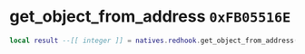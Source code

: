 # get_object_from_address `0xFB05516E`

```lua
local result --[[ integer ]] = natives.redhook.get_object_from_address(_addr --[[ number ]])
```